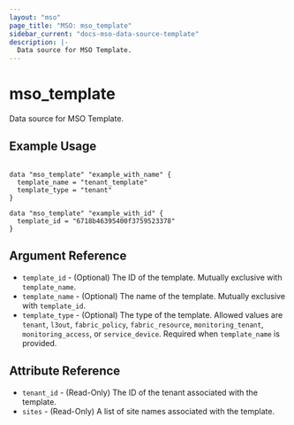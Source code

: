 ```yaml
---
layout: "mso"
page_title: "MSO: mso_template"
sidebar_current: "docs-mso-data-source-template"
description: |-
  Data source for MSO Template.
---
```


# mso_template #

Data source for MSO Template.

## Example Usage ##

```hcl

data "mso_template" "example_with_name" {
  template_name = "tenant_template"
  template_type = "tenant"
}

data "mso_template" "example_with_id" {
  template_id = "6718b46395400f3759523378"
}

```

## Argument Reference ##

* `template_id` - (Optional) The ID of the template. Mutually exclusive with `template_name`.
* `template_name` - (Optional) The name of the template. Mutually exclusive with `template_id`.
* `template_type` - (Optional) The type of the template. Allowed values are `tenant`, `l3out`, `fabric_policy`, `fabric_resource`, `monitoring_tenant`, `monitoring_access`, or `service_device`. Required when `template_name` is provided.

## Attribute Reference ##

* `tenant_id` - (Read-Only) The ID of the tenant associated with the template.
* `sites` - (Read-Only) A list of site names associated with the template.

